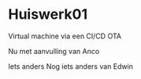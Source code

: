 # Huiswerk01
Virtual machine via een CI/CD OTA

Nu met aanvulling van Anco

Iets anders
Nog iets anders van Edwin